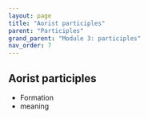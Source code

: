 ```yaml
---
layout: page
title: "Aorist participles"
parent: "Participles"
grand_parent: "Module 3: participles"
nav_order: 7
---
```


## Aorist participles

- Formation
- meaning


